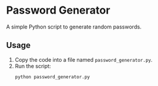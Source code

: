 # Password Generator

A simple Python script to generate random passwords.

## Usage
1. Copy the code into a file named `password_generator.py`.
2. Run the script:
   ```bash
   python password_generator.py
